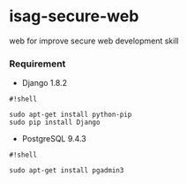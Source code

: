 # isag-secure-web
web for improve secure web development skill 


### Requirement ###

* Django 1.8.2

```
#!shell

sudo apt-get install python-pip
sudo pip install Django
```


* PostgreSQL 9.4.3

```
#!shell

sudo apt-get install pgadmin3
```
